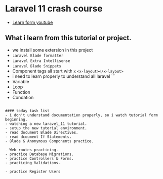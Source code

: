 # Laravel 11 crash course
- [Learn form youtube](https://youtube.com/playlist?list=PL38wFHH4qYZXH8Gb7PIbmyjdsWdEJLImp&si=E6W7Jpz-acw-w_dw)


## What i learn from this tutorial or project.
- we install some extersion in this project 
- `Laravel Blade formatter`
- `Laravel Extra Intellisense`
- `Laravel Blade Snippets`
- Component tags all start with `x` `<x-layout></x-layout>`
- i need to learn properly to understand all laravel ```
- Variable 
- Loop
- Function
- Condation
```

#### today task list
- i don't understand documentation properly, so i watch tutorial form beginning.
- watching a new laravel_11 tutorial.
- setup the new tutorial environment.
- read document Blade Directives.
- read dcoument If Statements.
- Blade & Anonymous Components practice.

- Web routes practicing.
- practice Database Migrations.
- practice Controllers & Forms.
- practicing Validations.

- practice Register Users
